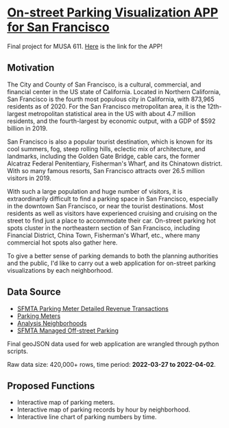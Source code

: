 # [On-street Parking Visualization APP for San Francisco](https://sscheng25.github.io/SF_Parking_APP/)
Final project for MUSA 611. [Here](https://sscheng25.github.io/SF_Parking_APP/) is the link for the APP!

## Motivation
The City and County of San Francisco, is a cultural, commercial, and financial center in the US state of California. Located in Northern California, San Francisco is the fourth most populous city in California, with 873,965 residents as of 2020. For the San Francisco metropolitan area, it is the 12th-largest metropolitan statistical area in the US with about 4.7 million residents, and the fourth-largest by economic output, with a GDP of \$592 billion in 2019.

San Francisco is also a popular tourist destination, which is known for its cool summers, fog, steep rolling hills, eclectic mix of architecture, and landmarks, including the Golden Gate Bridge, cable cars, the former Alcatraz Federal Penitentiary, Fisherman's Wharf, and its Chinatown district. With so many famous resorts, San Francisco attracts over 26.5 million visitors in 2019.

With such a large population and huge number of visitors, it is extraordinarily difficult to find a parking space in San Francisco, especially in the downtown San Francisco, or near the tourist destinations. Most residents as well as visitors have experienced cruising and cruising on the street to find just a place to accommodate their car. On-street parking hot spots cluster in the northeastern section of San Francisco, including Financial District, China Town, Fisherman's Wharf, etc., where many commercial hot spots also gather here.

To give a better sense of parking demands to both the planning authorities and the public, I'd like to carry out a web application for on-street parking visualizations by each neighborhood.

## Data Source
- [SFMTA Parking Meter Detailed Revenue Transactions](https://data.sfgov.org/Transportation/SFMTA-Parking-Meter-Detailed-Revenue-Transactions/imvp-dq3v/data)
- [Parking Meters](https://data.sfgov.org/Transportation/Parking-Meters/8vzz-qzz9)
- [Analysis Neighborhoods](https://data.sfgov.org/Geographic-Locations-and-Boundaries/Analysis-Neighborhoods/p5b7-5n3h)
- [SFMTA Managed Off-street Parking](https://data.sfgov.org/Transportation/SFMTA-Managed-Off-street-Parking/vqzx-t7c4)

Final geoJSON data used for web application are wrangled through python scripts.

Raw data size: 420,000+ rows, time period: **2022-03-27 to 2022-04-02**.

## Proposed Functions
- Interactive map of parking meters.
- Interactive map of parking records by hour by neighborhood.
- Interactive line chart of parking numbers by time.
